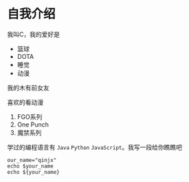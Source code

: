 # 自我介绍

我叫C，我的爱好是

- 篮球
- DOTA
- 睡觉
- 动漫

我的木有前女友

喜欢的看动漫

1. FGO系列
2. One Punch
3. 魔禁系列

学过的编程语言有 `Java` `Python` `JavaScript`。我写一段给你瞧瞧吧

```SHELL
our_name="qinjx"
echo $your_name
echo ${your_name}
```

